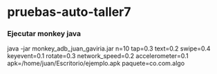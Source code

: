 # pruebas-auto-taller7

### Ejecutar monkey java

java -jar monkey_adb_juan_gaviria.jar n=10 tap=0.3 text=0.2 swipe=0.4 keyevent=0.1 rotate=0.3 network_speed=0.2 accelerometer=0.1 apk=/home/juan/Escritorio/ejemplo.apk paquete=co.com.algo
